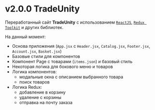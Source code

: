 # v2.0.0 TradeUnity

Переработанный сайт **TradeUnity** с использованием [`ReactJS`](https://react.dev/), [`Redux Toolkit`](https://redux-toolkit.js.org/) и других библиотек.

На данный момент:

- Основа приложения (`App.jsx` с `Header.jsx`, `Catalog.jsx`, `Footer.jsx`, `Account.jsx`, `Basket.jsx`)
- Базовые стили для компонентов
- Компонент Page с товарами (`items.json`) и базовый стиль
- Некоторая логика для бокового меню и товаров
- Логика компонентов:
  - модальные окна с описанием выбранного товара
  - поиск товаров
- Логика Redux:
  - добавление в корзину
  - удаление с корзины
  - отправка на почту заказа

